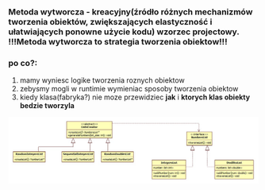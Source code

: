 ### Metoda wytworcza - kreacyjny(źródło różnych mechanizmów tworzenia obiektów, zwiększających elastyczność i ułatwiających ponowne użycie kodu) wzorzec projectowy. !!!Metoda wytworcza to strategia tworzenia obiektow!!!

### **po co?:**
1. mamy wyniesc logike tworzenia roznych obiektow
2. zebysmy mogli w runtimie wymieniac sposoby tworzenia obiektow
3. kiedy klasa(fabryka?) nie moze przewidziec **jak** i **ktorych klas obiekty bedzie tworzyla**

![factory_method_uml](factoryMethod.jpg)
